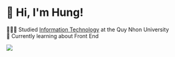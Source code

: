 # 👋 Hi, I'm Hung!
👩🏻‍🎓 Studied [Information Technology](https://youtu.be/Dd_4zfmY-aA?si=3NnnJ-j5ls7johlv) at the Quy Nhon University<br/>
💭 Currently learning about Front End<br/>

<!-- GitHub stats from https://github.com/anuraghazra/github-readme-stats -->
![](https://github-readme-stats.vercel.app/api?username=xsol05&theme=radical&hide_border=false&include_all_commits=true&count_private=true)<br/>
